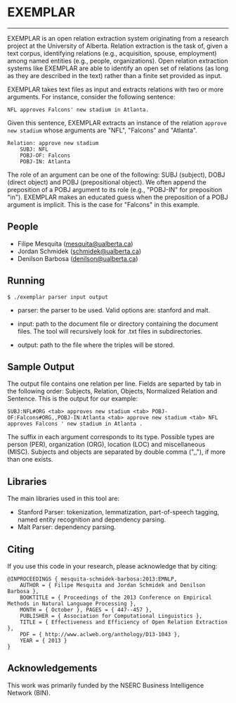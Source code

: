 # EXEMPLAR
----------

EXEMPLAR is an open relation extraction system originating from a research project at the University of Alberta. Relation extraction is the task of, given a text corpus, identifying relations (e.g., acquisition, spouse, employment) among named entities (e.g., people, organizations). Open relation extraction systems like EXEMPLAR are able to identify an open set of relations (as long as they are described in the text) rather than a finite set provided as input.

EXEMPLAR takes text files as input and extracts relations with two or more arguments. For instance, consider the following sentence:

    NFL approves Falcons' new stadium in Atlanta. 
    
Given this sentence, EXEMPLAR extracts an instance of the relation `approve new stadium` whose arguments are "NFL", "Falcons" and "Atlanta".

	Relation: approve new stadium
	    SUBJ: NFL
	    POBJ-OF: Falcons
		POBJ-IN: Atlanta

The role of an argument can be one of the following: SUBJ (subject), DOBJ (direct object) and POBJ (prepositional object). We often append the preposition of a POBJ argument to its role (e.g., "POBJ-IN" for preposition "in"). EXEMPLAR makes an educated guess when the preposition of a POBJ argument is implicit. This is the case for "Falcons" in this example.

## People

* Filipe Mesquita (<mesquita@ualberta.ca>)
* Jordan Schmidek (<schmidek@ualberta.ca>)
* Denilson Barbosa (<denilson@ualberta.ca>)


## Running

    $ ./exemplar parser input output

* parser: the parser to be used. Valid options are: stanford and malt.

* input: path to the document file or directory containing the 
document files. The tool will recursively look for .txt files in subdirectories.

* output: path to the file where the triples will be stored. 

## Sample Output

The output file contains one relation per line. Fields are separted by tab in the following order: Subjects, Relation, Objects, Normalized Relation and Sentence. This is the output for our example:

    SUBJ:NFL#ORG <tab> approves new stadium <tab> POBJ-OF:Falcons#ORG,,POBJ-IN:Atlanta <tab> approve new stadium <tab> NFL approves Falcons ' new stadium in Atlanta .

The suffix in each argument corresponds to its type. Possible types are person (PER), organization (ORG), location (LOC) and miscellaneous (MISC). Subjects and objects are 
separated by double comma (",,"), if more than one exists.


## Libraries

The main libraries used in this tool are:

* Stanford Parser: tokenization, lemmatization, part-of-speech tagging, named entity recognition and dependency parsing.
* Malt Parser: dependency parsing.

## Citing
If you use this code in your research, please acknowledge that by citing:

    @INPROCEEDINGS { mesquita-schmidek-barbosa:2013:EMNLP, 
		AUTHOR = { Filipe Mesquita and Jordan Schmidek and Denilson Barbosa }, 
		BOOKTITLE = { Proceedings of the 2013 Conference on Empirical Methods in Natural Language Processing }, 
		MONTH = { October }, PAGES = { 447--457 }, 
		PUBLISHER = { Association for Computational Linguistics }, 
		TITLE = { Effectiveness and Efficiency of Open Relation Extraction }, 
		PDF = { http://www.aclweb.org/anthology/D13-1043 }, 
		YEAR = { 2013 }
	} 

## Acknowledgements
This work was primarily funded by the NSERC Business Intelligence Network (BIN). 
